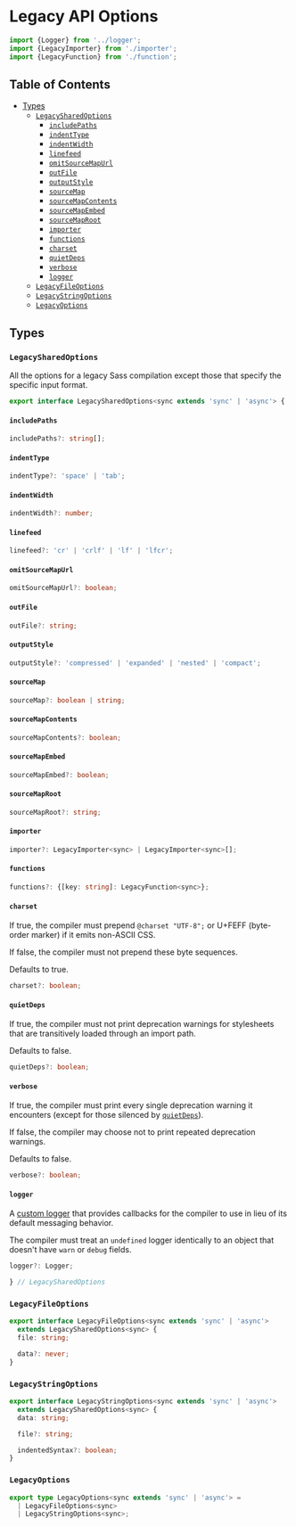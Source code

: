 # Legacy API Options

```ts
import {Logger} from '../logger';
import {LegacyImporter} from './importer';
import {LegacyFunction} from './function';
```

## Table of Contents

* [Types](#types)
  * [`LegacySharedOptions`](#legacysharedoptions)
    * [`includePaths`](#includepaths)
    * [`indentType`](#indenttype)
    * [`indentWidth`](#indentwidth)
    * [`linefeed`](#linefeed)
    * [`omitSourceMapUrl`](#omitsourcemapurl)
    * [`outFile`](#outfile)
    * [`outputStyle`](#outputstyle)
    * [`sourceMap`](#sourcemap)
    * [`sourceMapContents`](#sourcemapcontents)
    * [`sourceMapEmbed`](#sourcemapembed)
    * [`sourceMapRoot`](#sourcemaproot)
    * [`importer`](#importer)
    * [`functions`](#functions)
    * [`charset`](#charset)
    * [`quietDeps`](#quietdeps)
    * [`verbose`](#verbose)
    * [`logger`](#logger)
  * [`LegacyFileOptions`](#legacyfileoptions)
  * [`LegacyStringOptions`](#legacystringoptions)
  * [`LegacyOptions`](#legacyoptions)

## Types

### `LegacySharedOptions`

All the options for a legacy Sass compilation except those that specify the
specific input format.

```ts
export interface LegacySharedOptions<sync extends 'sync' | 'async'> {
```

#### `includePaths`

```ts
includePaths?: string[];
```

#### `indentType`

```ts
indentType?: 'space' | 'tab';
```

#### `indentWidth`

```ts
indentWidth?: number;
```

#### `linefeed`

```ts
linefeed?: 'cr' | 'crlf' | 'lf' | 'lfcr';
```

#### `omitSourceMapUrl`

```ts
omitSourceMapUrl?: boolean;
```

#### `outFile`

```ts
outFile?: string;
```

#### `outputStyle`

```ts
outputStyle?: 'compressed' | 'expanded' | 'nested' | 'compact';
```

#### `sourceMap`

```ts
sourceMap?: boolean | string;
```

#### `sourceMapContents`

```ts
sourceMapContents?: boolean;
```

#### `sourceMapEmbed`

```ts
sourceMapEmbed?: boolean;
```

#### `sourceMapRoot`

```ts
sourceMapRoot?: string;
```

#### `importer`

```ts
importer?: LegacyImporter<sync> | LegacyImporter<sync>[];
```

#### `functions`

```ts
functions?: {[key: string]: LegacyFunction<sync>};
```

#### `charset`

If true, the compiler must prepend `@charset "UTF-8";` or U+FEFF (byte-order
marker) if it emits non-ASCII CSS.

If false, the compiler must not prepend these byte sequences.

Defaults to true.

```ts
charset?: boolean;
```

#### `quietDeps`


If true, the compiler must not print deprecation warnings for stylesheets that
are transitively loaded through an import path.

Defaults to false.

```ts
quietDeps?: boolean;
```

#### `verbose`

If true, the compiler must print every single deprecation warning it encounters
(except for those silenced by [`quietDeps`]).

[`quietDeps`]: #quietdeps

If false, the compiler may choose not to print repeated deprecation warnings.

Defaults to false.

```ts
verbose?: boolean;
```

#### `logger`


A [custom logger] that provides callbacks for the compiler to use in lieu of its
default messaging behavior.

[custom logger]: ../logger/index.d.ts.md

The compiler must treat an `undefined` logger identically to an object that
doesn't have `warn` or `debug` fields.

```ts
logger?: Logger;
```

```ts
} // LegacySharedOptions
```

### `LegacyFileOptions`

```ts
export interface LegacyFileOptions<sync extends 'sync' | 'async'>
  extends LegacySharedOptions<sync> {
  file: string;

  data?: never;
}
```

### `LegacyStringOptions`

```ts
export interface LegacyStringOptions<sync extends 'sync' | 'async'>
  extends LegacySharedOptions<sync> {
  data: string;

  file?: string;

  indentedSyntax?: boolean;
}
```

### `LegacyOptions`

```ts
export type LegacyOptions<sync extends 'sync' | 'async'> =
  | LegacyFileOptions<sync>
  | LegacyStringOptions<sync>;
```
